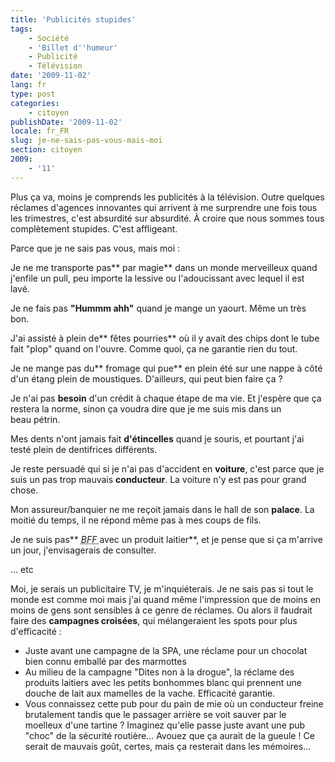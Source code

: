 ```yaml
---
title: 'Publicités stupides'
tags:
    - Société
    - 'Billet d''humeur'
    - Publicité
    - Télévision
date: '2009-11-02'
lang: fr
type: post
categories:
    - citoyen
publishDate: '2009-11-02'
locale: fr_FR
slug: je-ne-sais-pas-vous-mais-moi
section: citoyen
2009:
    - '11'
---
```


Plus ça va, moins je comprends les publicités à la télévision. Outre quelques réclames d'agences innovantes qui arrivent à me surprendre une fois tous les trimestres, c'est absurdité sur absurdité. À croire que nous sommes tous complètement stupides. C'est affligeant.

<!--more-->

Parce que je ne sais pas vous, mais moi&nbsp;:

Je ne me transporte pas** par magie** dans un monde merveilleux quand j'enfile un pull, peu importe la lessive ou l'adoucissant avec lequel il est lavé.

Je ne fais pas **"Hummm ahh"** quand je mange un yaourt. Même un très bon.

J'ai assisté à plein de** fêtes pourries** où il y avait des chips dont le tube fait "plop" quand on l'ouvre. Comme quoi, ça ne garantie rien du tout.

Je ne mange pas du** fromage qui pue** en plein été sur une nappe à côté d'un étang plein de moustiques. D'ailleurs, qui peut bien faire ça&nbsp;?

Je n'ai pas **besoin** d'un crédit à chaque étape de ma vie. Et j'espère que ça restera la norme, sinon ça voudra dire que je me suis mis dans un beau pétrin.

Mes dents n'ont jamais fait **d'étincelles** quand je souris, et pourtant j'ai testé plein de dentifrices différents.

Je reste persuadé qui si je n'ai pas d'accident en **voiture**, c'est parce que je suis un pas trop mauvais **conducteur**. La voiture n'y est pas pour grand chose.

Mon assureur/banquier ne me reçoit jamais dans le hall de son **palace**. La moitié du temps, il ne répond même pas à mes coups de fils.

Je ne suis pas** <abbr title="Best Friend Forever (Meilleur(e)s ami(e)s pour la vie)">_BFF_ </abbr>avec un produit laitier**, et je pense que si ça m'arrive un jour, j'envisagerais de consulter.

… etc

Moi, je serais un publicitaire TV, je m'inquiéterais. Je ne sais pas si tout le monde est comme moi mais j'ai quand même l'impression que de moins en moins de gens sont sensibles à ce genre de réclames. Ou alors il faudrait faire des **campagnes croisées**, qui mélangeraient les spots pour plus d'efficacité&nbsp;:

*   Juste avant une campagne de la SPA, une réclame pour un chocolat bien connu emballé par des marmottes
*   Au milieu de la campagne "Dites non à la drogue", la réclame des produits laitiers avec les petits bonhommes blanc qui prennent une douche de lait aux mamelles de la vache. Efficacité garantie.
*   Vous connaissez cette pub pour du pain de mie où un conducteur freine brutalement tandis que le passager arrière se voit sauver par le moelleux d'une tartine&nbsp;? Imaginez qu'elle passe juste avant une pub "choc" de la sécurité routière…
Avouez que ça aurait de la gueule&nbsp;! Ce serait de mauvais goût, certes, mais ça resterait dans les mémoires…
